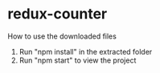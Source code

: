 # redux-counter
How to use the downloaded files

1) Run "npm install" in the extracted folder
2) Run "npm start" to view the project
